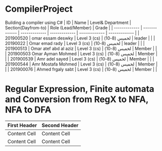 # CompilerProject
Building a compiler using C# 
| ID   | Name |  Level& Department   |    Section(Dayfrom-to)   | Role (Lead/Member) | Grade |
| ------------- | ------------- | ------------- | ------------- | ------------- | ------------- |
| 201900520 | omar essam deswky  | Level 3 (cs) | لخميس (8-10) | leader |  |
| 20190022 | Omar emad rady | Level 3 (cs) | لخميس (8-10) | leader |  |
| 201900513 | Omar atef abd al aziz | Level 3 (cs) | لخميس (8-10) | Member |  |
| 201900503 Omar Ayman Mohmed  | Level 3 (cs) | لخميس (8-10) | Member |  |
| 201900539 | Amr adel sayed | Level 3 (cs) | لخميس (8-10) | Member |  |
| 201900544 | Amr Mostafa Mohmed  | Level 3 (cs) | لخميس (8-10) | Member |  |
| 201900076 | Ahmed frgaly sabt  | Level 3 (cs) | لخميس (8-10) | Member |  |



# Regular Expression, Finite automata and Conversion from RegX to NFA, NFA to DFA


| First Header  | Second Header |
| ------------- | ------------- |
| Content Cell  | Content Cell  |
| Content Cell  | Content Cell  |
